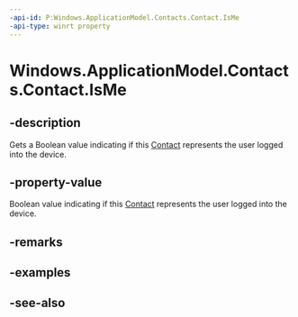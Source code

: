 ----api-id: P:Windows.ApplicationModel.Contacts.Contact.IsMe
-api-type: winrt property
---<!-- Property syntaxpublic bool IsMe { get; }--># Windows.ApplicationModel.Contacts.Contact.IsMe## -descriptionGets a Boolean value indicating if this [Contact](contact.md) represents the user logged into the device.## -property-valueBoolean value indicating if this [Contact](contact.md) represents the user logged into the device.## -remarks## -examples## -see-also